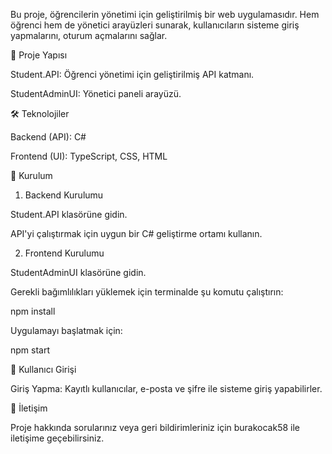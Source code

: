Bu proje, öğrencilerin yönetimi için geliştirilmiş bir web uygulamasıdır. Hem öğrenci hem de yönetici arayüzleri sunarak, kullanıcıların sisteme giriş yapmalarını, oturum açmalarını sağlar.

📁 Proje Yapısı

Student.API: Öğrenci yönetimi için geliştirilmiş API katmanı.

StudentAdminUI: Yönetici paneli arayüzü.

🛠️ Teknolojiler

Backend (API): C#

Frontend (UI): TypeScript, CSS, HTML

🚀 Kurulum
1. Backend Kurulumu

Student.API klasörüne gidin.

API'yi çalıştırmak için uygun bir C# geliştirme ortamı kullanın.

2. Frontend Kurulumu

StudentAdminUI klasörüne gidin.

Gerekli bağımlılıkları yüklemek için terminalde şu komutu çalıştırın:

npm install


Uygulamayı başlatmak için:

npm start

🔐 Kullanıcı Girişi

Giriş Yapma: Kayıtlı kullanıcılar, e-posta ve şifre ile sisteme giriş yapabilirler.

📧 İletişim

Proje hakkında sorularınız veya geri bildirimleriniz için burakocak58 ile iletişime geçebilirsiniz.
